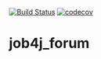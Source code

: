 [![Build Status](https://travis-ci.org/maximrazumkov/job4j_forum.svg?branch=master)](https://travis-ci.org/maximrazumkov/job4j_forum)
[![codecov](https://codecov.io/gh/maximrazumkov/job4j_forum/branch/master/graph/badge.svg)](https://codecov.io/gh/maximrazumkov/job4j_forum)
# job4j_forum
